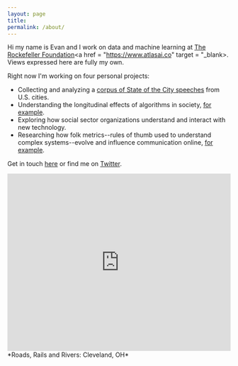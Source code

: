 ```yaml
---
layout: page
title: 
permalink: /about/
---
```


Hi my name is Evan and I work on data and machine learning at <a href = "https://www.rockefellerfoundation.org/" target = "_blank">The Rockefeller Foundation</a><a href = "https://www.atlasai.co" target = "_blank>.</a> Views expressed here are fully my own.

Right now I'm working on four personal projects: 

* Collecting and analyzing a <a href = "https://github.com/etachov/state_of_the_city" target = "_blank">corpus of State of the City speeches</a> from U.S. cities.
* Understanding the longitudinal effects of algorithms in society, <a href = "http://beltmag.com/the-legacy-of-redlining-in-rust-belt-cities/" target = "_blank">for example</a>.
* Exploring how social sector organizations understand and interact with new technology.
* Researching how folk metrics--rules of thumb used to understand complex systems--evolve and influence communication online, <a href = "https://etachov.shinyapps.io/Twitter_Tern/" target = "_blank">for example</a>.


Get in touch [here](http://etachov.github.io/contact/) or find me on <a href = "https://twitter.com/EvanTachovsky" target = "_blank">Twitter</a>.


<iframe width='100%' height='400px' frameBorder='0' src='https://a.tiles.mapbox.com/v4/thac.kphl967o/zoomwheel.html?access_token=pk.eyJ1IjoidGhhYyIsImEiOiJtOEgxY1c0In0.R0lZZADkH3i5mGKRgpXw0g'></iframe>
*Roads, Rails and Rivers: Cleveland, OH*



